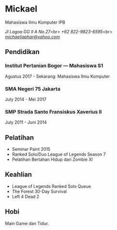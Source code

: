 # Mickael
Mahasiswa Ilmu Komputer IPB

*Jl Lagoa GG II A No.27*\<br>
*+62 822-9823-6595*\<br>
*michaeljaphar@yahoo.com*<br>

## Pendidikan

### Institut Pertanian Bogor —  Mahasiswa S1

Agustus 2017 - Sekarang: Mahasiswa Ilmu Komputer

### SMA Negeri 75 Jakarta

July 2014 - Mei 2017

### SMP Strada Santo Fransiskus Xaverius II

July 2011 - Juni 2014

## Pelatihan

* Seminar Paint 2015
* Ranked Solo/Duo League of Legends Season 7
* Pelatihan Bertahan Hidup dari Zombie XI

## Keahlian

* League of Legends Ranked Solo Queue
* The Forest 30-Day Survival
* Left 4 Dead 2

## Hobi

Main Game dan Tidur.
